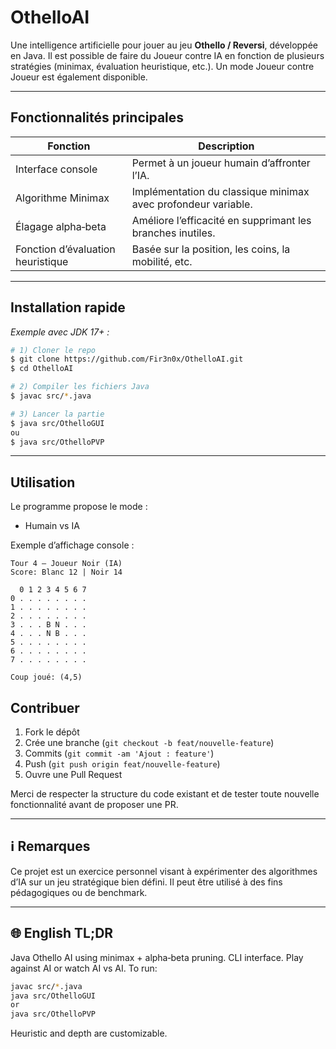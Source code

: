 # OthelloAI

Une intelligence artificielle pour jouer au jeu **Othello / Reversi**, développée en Java. Il est possible de faire du Joueur contre IA en fonction de plusieurs stratégies (minimax, évaluation heuristique, etc.). Un mode Joueur contre Joueur est également disponible.

---

## Fonctionnalités principales

| Fonction                             | Description                                                                |
| ------------------------------------ | -------------------------------------------------------------------------- |
| Interface console                    | Permet à un joueur humain d’affronter l’IA.                                |
| Algorithme Minimax                   | Implémentation du classique minimax avec profondeur variable.              |
| Élagage alpha‑beta                   | Améliore l’efficacité en supprimant les branches inutiles.                 |
| Fonction d’évaluation heuristique    | Basée sur la position, les coins, la mobilité, etc.                        |

---

## Installation rapide

*Exemple avec JDK 17+ :*

```bash
# 1) Cloner le repo
$ git clone https://github.com/Fir3n0x/OthelloAI.git
$ cd OthelloAI

# 2) Compiler les fichiers Java
$ javac src/*.java

# 3) Lancer la partie
$ java src/OthelloGUI
ou
$ java src/OthelloPVP
```

---

## Utilisation

Le programme propose le mode :

* Humain vs IA

Exemple d’affichage console :

```
Tour 4 – Joueur Noir (IA)
Score: Blanc 12 | Noir 14

  0 1 2 3 4 5 6 7
0 . . . . . . . .
1 . . . . . . . .
2 . . . . . . . .
3 . . . B N . . .
4 . . . N B . . .
5 . . . . . . . .
6 . . . . . . . .
7 . . . . . . . .

Coup joué: (4,5)
```

## Contribuer

1. Fork le dépôt
2. Crée une branche (`git checkout -b feat/nouvelle‑feature`)
3. Commits (`git commit -am 'Ajout : feature'`)
4. Push (`git push origin feat/nouvelle‑feature`)
5. Ouvre une Pull Request

Merci de respecter la structure du code existant et de tester toute nouvelle fonctionnalité avant de proposer une PR.

---

## ℹ️ Remarques

Ce projet est un exercice personnel visant à expérimenter des algorithmes d’IA sur un jeu stratégique bien défini. Il peut être utilisé à des fins pédagogiques ou de benchmark.

---

## 🌐 English TL;DR

Java Othello AI using minimax + alpha‑beta pruning. CLI interface. Play against AI or watch AI vs AI. To run:

```bash
javac src/*.java
java src/OthelloGUI
or
java src/OthelloPVP
```

Heuristic and depth are customizable.
